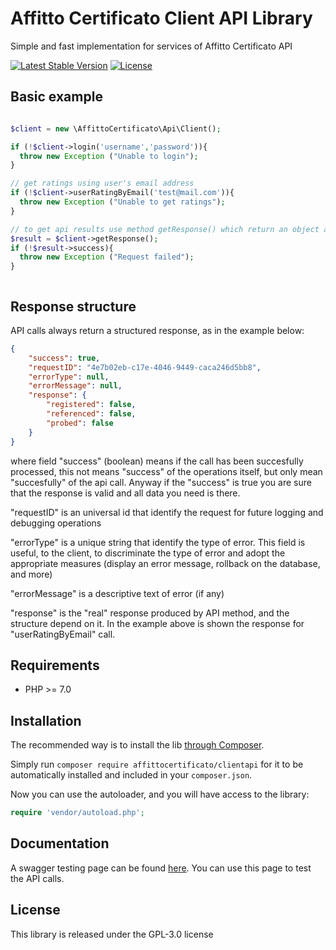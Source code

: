 # Affitto Certificato Client API Library


Simple and fast implementation for services of Affitto Certificato API

[![Latest Stable Version](https://poser.pugx.org/affittocertificato/clientapi/version)](https://packagist.org/packages/affittocertificato/clientapi)
[![License](https://poser.pugx.org/affittocertificato/clientapi/license)](https://packagist.org/packages/affittocertificato/clientapi)

## Basic example

```php

$client = new \AffittoCertificato\Api\Client();

if (!$client->login('username','password')){
  throw new Exception ("Unable to login");
}

// get ratings using user's email address
if (!$client->userRatingByEmail('test@mail.com')){
  throw new Exception ("Unable to get ratings");
}

// to get api results use method getResponse() which return an object as described later in ## responses section
$result = $client->getResponse();
if (!$result->success){
  throw new Exception ("Request failed");
}



```


## Response structure

API calls always return a structured response, as in the example below:
```json
{
    "success": true,
    "requestID": "4e7b02eb-c17e-4046-9449-caca246d5bb8",
    "errorType": null,
    "errorMessage": null,
    "response": {
        "registered": false,
        "referenced": false,
        "probed": false
    }
}
```

where field "success" (boolean) means if the call has been succesfully processed, this not means "success" of the operations itself, but only mean "succesfully" of the api call. Anyway if the "success" is true you are sure that the response is valid and all data you need is there.

"requestID" is an universal id that identify the request for future logging and debugging operations

"errorType" is a unique string that identify the type of error. This field is useful, to the client, to discriminate the type of error and adopt the appropriate measures (display an error message, rollback on the database, and more)

"errorMessage" is a descriptive text of error (if any)

"response" is the "real" response produced by API method, and the structure depend on it. In the example above is shown the response for "userRatingByEmail" call.


## Requirements

- PHP >= 7.0

## Installation

The recommended way is to install the lib [through Composer](http://getcomposer.org/).

Simply run `composer require affittocertificato/clientapi` for it to be automatically installed and included in your `composer.json`.

Now you can use the autoloader, and you will have access to the library:

```php
require 'vendor/autoload.php';
```

## Documentation

A swagger testing page can be found [here](https://api.affittocertificato-services.cloud/api-doc/index.html).
You can use this page to test the API calls.


## License

This library is released under the GPL-3.0 license